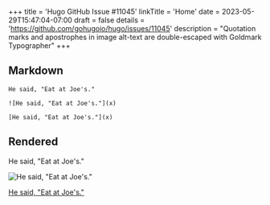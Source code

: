 +++
title = 'Hugo GitHub Issue #11045'
linkTitle = 'Home'
date = 2023-05-29T15:47:04-07:00
draft = false
details = 'https://github.com/gohugoio/hugo/issues/11045'
description = "Quotation marks and apostrophes in image alt-text are double-escaped with Goldmark Typographer"
+++


## Markdown

```text
He said, "Eat at Joe's."

![He said, "Eat at Joe's."](x)

[He said, "Eat at Joe's."](x)
```

## Rendered

He said, "Eat at Joe's."

![He said, "Eat at Joe's."](x)

[He said, "Eat at Joe's."](x)
